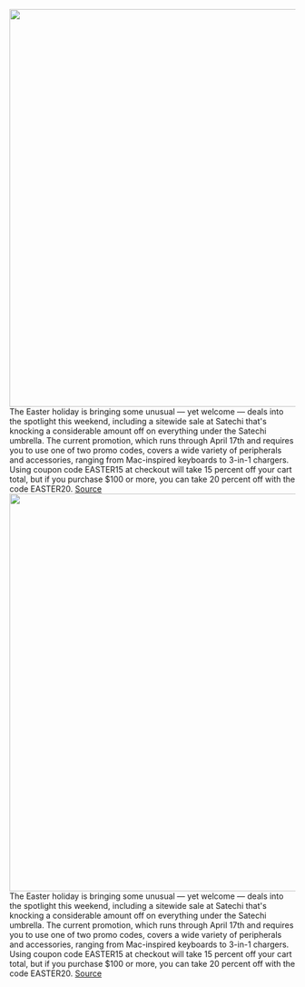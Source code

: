<img src='https://cdn.vox-cdn.com/thumbor/K1jo_Z53jNsFQkT30VJQTyRSDQ4=/0x0:1281x986/1200x800/filters:focal(539x391:743x595)/cdn.vox-cdn.com/uploads/chorus_image/image/70756823/Satechi_Press.0.jpg' width='700px' /><br/>
The Easter holiday is bringing some unusual — yet welcome — deals into the spotlight this weekend, including a sitewide sale at Satechi that's knocking a considerable amount off on everything under the Satechi umbrella. The current promotion, which runs through April 17th and requires you to use one of two promo codes, covers a wide variety of peripherals and accessories, ranging from Mac-inspired keyboards to 3-in-1 chargers. Using coupon code EASTER15 at checkout will take 15 percent off your cart total, but if you purchase $100 or more, you can take 20 percent off with the code EASTER20.
<a href='https://www.theverge.com/good-deals/2022/4/16/23025037/satechi-accessories-samsung-galaxy-book-pro-s21-plus-ultra-macbook-pro-13-amd-ryzen-cpu-deal-sale'> Source <a/><img src='https://cdn.vox-cdn.com/thumbor/K1jo_Z53jNsFQkT30VJQTyRSDQ4=/0x0:1281x986/1200x800/filters:focal(539x391:743x595)/cdn.vox-cdn.com/uploads/chorus_image/image/70756823/Satechi_Press.0.jpg' width='700px' /><br/>
The Easter holiday is bringing some unusual — yet welcome — deals into the spotlight this weekend, including a sitewide sale at Satechi that's knocking a considerable amount off on everything under the Satechi umbrella. The current promotion, which runs through April 17th and requires you to use one of two promo codes, covers a wide variety of peripherals and accessories, ranging from Mac-inspired keyboards to 3-in-1 chargers. Using coupon code EASTER15 at checkout will take 15 percent off your cart total, but if you purchase $100 or more, you can take 20 percent off with the code EASTER20.
<a href='https://www.theverge.com/good-deals/2022/4/16/23025037/satechi-accessories-samsung-galaxy-book-pro-s21-plus-ultra-macbook-pro-13-amd-ryzen-cpu-deal-sale'> Source <a/>